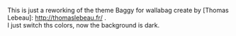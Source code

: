 This is just a reworking of the theme Baggy for wallabag create by [Thomas Lebeau]: http://thomaslebeau.fr/ .  
I just switch ths colors, now the background is dark.  
